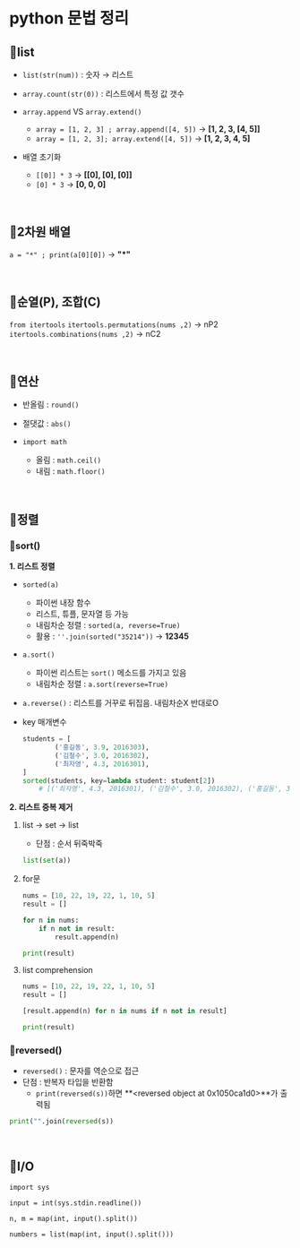 # python 문법 정리

## 🐰list
- `list(str(num))` : 숫자 → 리스트
- `array.count(str(0))` : 리스트에서 특정 값 갯수
- `array.append` VS `array.extend()`
    - `array = [1, 2, 3] ; array.append([4, 5])` → **[1, 2, 3, [4, 5]]**
    - `array = [1, 2, 3]; array.extend([4, 5])`  → **[1, 2, 3, 4, 5]**

- 배열 초기화
    - `[[0]] * 3` → **[[0], [0], [0]]**
    - `[0] * 3`  → **[0, 0, 0]**

<br>

## 🐰2차원 배열
`a = "*" ; print(a[0][0])` → **"*"**

<br>

## 🐰순열(P), 조합(C)
`from itertools`
`itertools.permutations(nums ,2)` → nP2
`itertools.combinations(nums ,2)` → nC2

<br>

## 🐰연산

- 반올림 : `round()`
- 절댓값 : `abs()`

- `import math`
    - 올림 : `math.ceil()`
    - 내림 : `math.floor()`

<br>

## 🐰정렬
### 🥕sort()
**1. 리스트 정렬**
- `sorted(a)`
    - 파이썬 내장 함수
    - 리스트, 튜플, 문자열 등 가능
    - 내림차순 정렬 : `sorted(a, reverse=True)`
    - 활용 : `''.join(sorted("35214"))` → **12345**
- `a.sort()`
    - 파이썬 리스트는 `sort()` 메소드를 가지고 있음
    - 내림차순 정렬 : `a.sort(reverse=True)`
- `a.reverse()` : 리스트를 거꾸로 뒤집음. 내림차순X 반대로O

- key 매개변수
    ```python
    students = [
            ('홍길동', 3.9, 2016303),
            ('김철수', 3.0, 2016302),
            ('최자영', 4.3, 2016301),
    ]
    sorted(students, key=lambda student: student[2])
        # [('최자영', 4.3, 2016301), ('김철수', 3.0, 2016302), ('홍길동', 3.9, 2016303)]
    ```

**2. 리스트 중복 제거**
1. list -> set -> list
    - 단점 : 순서 뒤죽박죽
    ```python
    list(set(a))
    ```

2. for문
    ```python
    nums = [10, 22, 19, 22, 1, 10, 5]
    result = []

    for n in nums:
        if n not in result:
            result.append(n)

    print(result)
    ```

3. list comprehension
    ```python
    nums = [10, 22, 19, 22, 1, 10, 5]
    result = []

    [result.append(n) for n in nums if n not in result]

    print(result)
    ```


### 🥕reversed()
- `reversed()` : 문자를 역순으로 접근
- 단점 : 반복자 타입을 반환함
    - `print(reversed(s))`하면 **<reversed object at 0x1050ca1d0>**가 출력됨
```python
print("".join(reversed(s))
```

<br>

## 🐰I/O
`import sys`

`input = int(sys.stdin.readline())`

`n, m = map(int, input().split())`

`numbers = list(map(int, input().split()))`